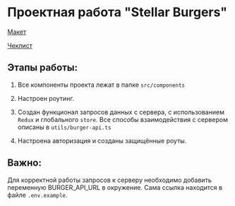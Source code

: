 # Проектная работа "Stellar Burgers"

[Макет](<https://www.figma.com/file/vIywAvqfkOIRWGOkfOnReY/React-Fullstack_-Проектные-задачи-(3-месяца)_external_link?type=design&node-id=0-1&mode=design>)

[Чеклист](https://www.notion.so/praktikum/0527c10b723d4873aa75686bad54b32e?pvs=4)

## Этапы работы:

1. Все компоненты проекта лежат в папке `src/components`

2. Настроен роутинг.

3. Создан функционал запросов данных с сервера, с использованием `Redux` и глобального `store`. Все способы взаимодействия с сервером описаны в `utils/burger-api.ts`

4. Настроена авторизация и созданы защищённые роуты.

## Важно:

Для корректной работы запросов к серверу необходимо добавить переменную BURGER_API_URL в окружение. Сама ссылка находится в файле `.env.example`.
